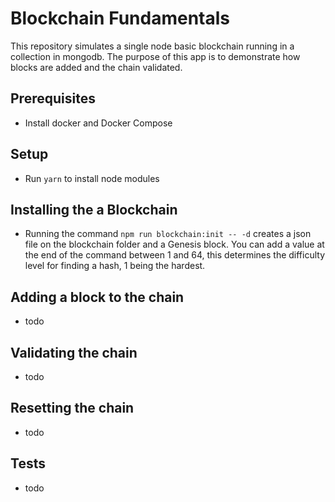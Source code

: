 # Blockchain Fundamentals

This repository simulates a single node basic blockchain running in a collection in mongodb. The purpose of this app is to demonstrate how blocks are added and the chain validated.

## Prerequisites

- Install docker and Docker Compose

## Setup

- Run `yarn` to install node modules

## Installing the a Blockchain

- Running the command `npm run blockchain:init -- -d` creates a json file on the blockchain folder and a Genesis block. You can add a value at the end of the command between 1 and 64, this determines the difficulty level for finding a hash, 1 being the hardest.

## Adding a block to the chain

- todo

## Validating the chain

- todo

## Resetting the chain

- todo

## Tests

- todo
